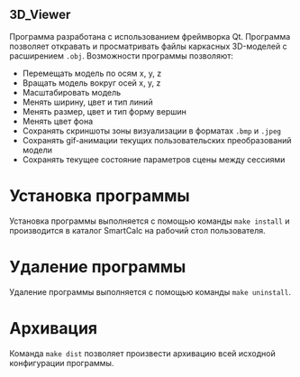 ## 3D_Viewer

Программа разработана с использованием фреймворка Qt.
Программа позволяет откравать и просматривать файлы каркасных 3D-моделей с
расширением `.obj`. Возможности программы позволяют:
	
- Перемещать модель по осям x, y, z 
- Вращать модель вокруг осей x, y, z 
- Масштабировать модель 
- Менять ширину, цвет и тип линий 
- Менять размер, цвет и тип форму вершин 
- Менять цвет фона 
- Сохранять скриншоты зоны визуализации в форматах `.bmp`  и `.jpeg` 
- Сохранять gif-анимации текущих пользовательских преобразований модели 
- Сохранять текущее состояние параметров сцены между сессиями 
	

# Установка программы
Установка программы выполняется с помощью команды `make install` и производится в каталог SmartCalc на рабочий стол пользователя.

# Удаление программы
Удаление программы выполняется с помощью команды `make uninstall`.

# Архивация
Команда `make dist` позволяет произвести архивацию всей исходной конфигурации программы.
